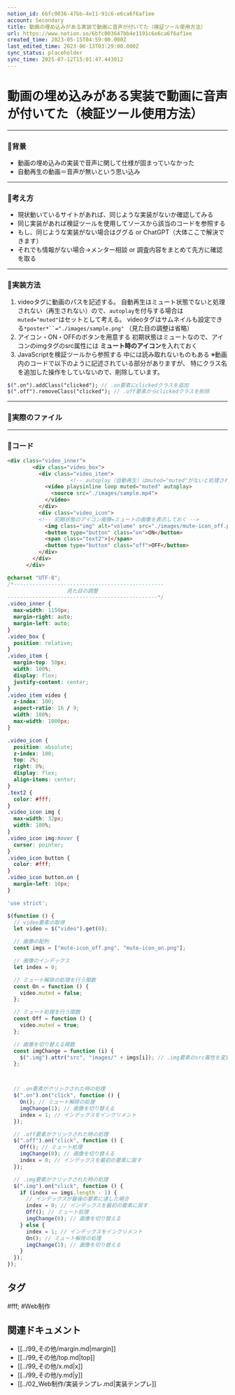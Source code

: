 ```yaml
---
notion_id: 6bfc0036-47bb-4e11-91c6-e6ca6f6af1ee
account: Secondary
title: 動画の埋め込みがある実装で動画に音声が付いてた（検証ツール使用方法）
url: https://www.notion.so/6bfc003647bb4e1191c6e6ca6f6af1ee
created_time: 2023-05-15T04:59:00.000Z
last_edited_time: 2023-06-13T03:29:00.000Z
sync_status: placeholder
sync_time: 2025-07-12T15:01:47.443012
---
```

# 動画の埋め込みがある実装で動画に音声が付いてた（検証ツール使用方法）

---
### 🔹背景
- 動画の埋め込みの実装で音声に関して仕様が固まっていなかった
- 自動再生の動画＝音声が無いという思い込み
---
### 🔹考え方
- 現状動いているサイトがあれば、同じような実装がないか確認してみる
- 同じ実装があれば検証ツールを使用してソースから該当のコードを参照する
- もし、同じような実装がない場合はググる or ChatGPT（大体ここで解決できます）
- それでも情報がない場合→メンター相談 or 調査内容をまとめて先方に確認を取る
---
### 🔹実装方法
1. videoタグに動画のパスを記述する。
自動再生はミュート状態でないと処理されない（再生されない）ので、`autoplay`を付与する場合は`muted="muted"`はセットとして考える。
videoタグはサムネイルも設定できる`*poster*``="./images/sample.png"`
（見た目の調整は省略）
1. アイコン・ON・OFFのボタンを用意する
初期状態はミュートなので、アイコンのimgタグのsrc属性には
**ミュート時のアイコン**を入れておく
1. JavaScriptを検証ツールから参照する
中には読み取れないものもある
※動画内のコードで以下のように記述されている部分がありますが、
特にクラス名を追加した操作をしていないので、削除しています。
  ```scss
$(".on").addClass("clicked"); // .on要素にclickedクラスを追加
$(".off").removeClass("clicked"); // .off要素からclickedクラスを削除
  ```
---
### 🔹実際のファイル
---
### 🔹コード
```html
<div class="video_inner">
        <div class="video_box">
          <div class="video_item">
					<!-- autoplay（自動再生）はmuted="muted"がないと処理されない -->
            <video playsinline loop muted="muted" autoplay>
              <source src="./images/sample.mp4">
            </video>
          </div>
          <div class="video_icon">
          <!-- 初期状態のアイコン画像=ミュートの画像を表示しておく -->
            <img class="img" alt="volume" src="./images/mute-icon_off.png">
            <button type="button" class="on">ON</button>
            <span class="text2">|</span>
            <button type="button" class="off">OFF</button>
          </div>
        </div>
      </div>
```
```css
@charset "UTF-8";
/*------------------------------------------------
                   見た目の調整
------------------------------------------------*/
.video_inner {
  max-width: 1150px;
  margin-right: auto;
  margin-left: auto;
}
.video_box {
  position: relative;
}
.video_item {
  margin-top: 50px;
  width: 100%;
  display: flex;
  justify-content: center;
}
.video_item video {
  z-index: 100;
  aspect-ratio: 16 / 9;
  width: 100%;
  max-width: 1000px;
}

.video_icon {
  position: absolute;
  z-index: 100;
  top: 2%;
  right: 8%;
  display: flex;
  align-items: center;
}
.text2 {
  color: #fff;
}
.video_icon img {
  max-width: 32px;
  width: 100%;
}
.video_icon img:hover {
  cursor: pointer;
}
.video_icon button {
  color: #fff;
}
.video_icon button.on {
  margin-left: 10px;
}
```
```javascript
'use strict';

$(function () {
  // video要素の取得
  let video = $("video").get(0);

  // 画像の配列
  const imgs = ["mute-icon_off.png", "mute-icon_on.png"];

  // 画像のインデックス
  let index = 0;

  // ミュート解除の処理を行う関数
  const On = function () {
    video.muted = false;
  };

  // ミュート処理を行う関数
  const Off = function () {
    video.muted = true;
  };

  // 画像を切り替える関数
  const imgChange = function (i) {
    $(".img").attr("src", "images/" + imgs[i]); // .img要素のsrc属性を変更
  };



  // .on要素がクリックされた時の処理
  $(".on").on("click", function () {
    On(); // ミュート解除の処理
    imgChange(1); // 画像を切り替える
    index = 1; // インデックスをインクリメント
  });

  // .off要素がクリックされた時の処理
  $(".off").on("click", function () {
    Off(); // ミュート処理
    imgChange(0); // 画像を切り替える
    index = 0; // インデックスを最初の要素に戻す
  });

  // .img要素がクリックされた時の処理
  $(".img").on("click", function () {
    if (index == imgs.length - 1) {
      // インデックスが最後の要素に達した場合
      index = 0; // インデックスを最初の要素に戻す
      Off(); // ミュート処理
      imgChange(0); // 画像を切り替える
    } else {
      index = 1; // インデックスをインクリメント
      On(); // ミュート解除の処理
      imgChange(1); // 画像を切り替える
    }
  });
});
```

## タグ

#fff; #Web制作 

## 関連ドキュメント

- [[../99_その他/margin.md|margin]]
- [[../99_その他/top.md|top]]
- [[../99_その他/x.md|x]]
- [[../99_その他/y.md|y]]
- [[../02_Web制作/実装テンプレ.md|実装テンプレ]]
